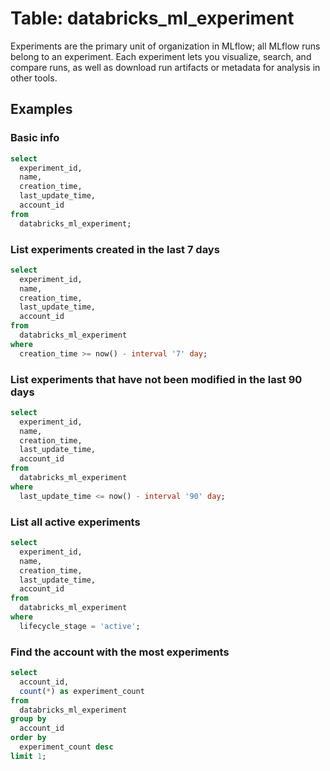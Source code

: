 # Table: databricks_ml_experiment

Experiments are the primary unit of organization in MLflow; all MLflow runs belong to an experiment. Each experiment lets you visualize, search, and compare runs, as well as download run artifacts or metadata for analysis in other tools.

## Examples

### Basic info

```sql
select
  experiment_id,
  name,
  creation_time,
  last_update_time,
  account_id
from
  databricks_ml_experiment;
```

### List experiments created in the last 7 days

```sql
select
  experiment_id,
  name,
  creation_time,
  last_update_time,
  account_id
from
  databricks_ml_experiment
where
  creation_time >= now() - interval '7' day;
```

### List experiments that have not been modified in the last 90 days

```sql
select
  experiment_id,
  name,
  creation_time,
  last_update_time,
  account_id
from
  databricks_ml_experiment
where
  last_update_time <= now() - interval '90' day;
```

### List all active experiments

```sql
select
  experiment_id,
  name,
  creation_time,
  last_update_time,
  account_id
from
  databricks_ml_experiment
where
  lifecycle_stage = 'active';
```

### Find the account with the most experiments

```sql
select
  account_id,
  count(*) as experiment_count
from
  databricks_ml_experiment
group by
  account_id
order by
  experiment_count desc
limit 1;
```